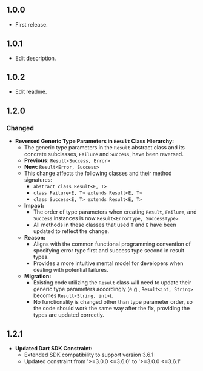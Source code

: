 ## 1.0.0

- First release.

## 1.0.1

- Edit description.

## 1.0.2

- Edit readme.

## 1.2.0

### Changed

- **Reversed Generic Type Parameters in `Result` Class Hierarchy:**
    - The generic type parameters in the `Result` abstract class and its concrete subclasses, `Failure` and `Success`, have been reversed.
    - **Previous:** `Result<Success, Error>`
    - **New:** `Result<Error, Success>`
    - This change affects the following classes and their method signatures:
        - `abstract class Result<E, T>`
        - `class Failure<E, T> extends Result<E, T>`
        - `class Success<E, T> extends Result<E, T>`
    - **Impact:**
        - The order of type parameters when creating `Result`, `Failure`, and `Success` instances is now `Result<ErrorType, SuccessType>`.
        - All methods in these classes that used `T` and `E` have been updated to reflect the change.
    - **Reason:**
        - Aligns with the common functional programming convention of specifying error type first and success type second in result types.
        - Provides a more intuitive mental model for developers when dealing with potential failures.
    - **Migration:**
        - Existing code utilizing the `Result` class will need to update their generic type parameters accordingly (e.g., `Result<int, String>` becomes `Result<String, int>`).
        - No functionality is changed other than type parameter order, so the code should work the same way after the fix, providing the types are updated correctly.

## 1.2.1

- **Updated Dart SDK Constraint:**
    - Extended SDK compatibility to support version 3.6.1
    - Updated constraint from '>=3.0.0 <=3.6.0' to '>=3.0.0 <=3.6.1'